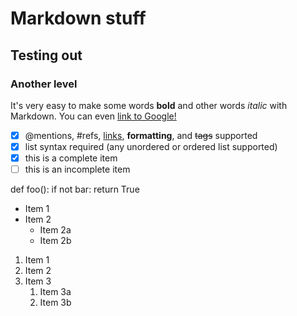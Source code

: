 # Markdown stuff
## Testing out
### Another level

It's very easy to make some words **bold** and other words *italic* with Markdown. You can even [link to Google!](http://google.com)

- [x] @mentions, #refs, [links](), **formatting**, and <del>tags</del> supported
- [x] list syntax required (any unordered or ordered list supported)
- [x] this is a complete item
- [ ] this is an incomplete item

def foo():
    if not bar:
        return True
        
* Item 1
* Item 2
  * Item 2a
  * Item 2b
  
1. Item 1
1. Item 2
1. Item 3
   1. Item 3a
   1. Item 3b
